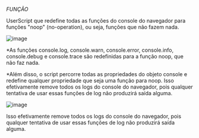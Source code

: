 *FUNÇÃO*

UserScript que redefine todas as funções do console do navegador para funções "noop" (no-operation), ou seja, funções que não fazem nada.

![image](https://github.com/user-attachments/assets/168b4989-1e86-4cef-acd1-07f8eac78c86)

*As funções console.log, console.warn, console.error, console.info, console.debug e console.trace são redefinidas para a função noop, que não faz nada.

*Além disso, o script percorre todas as propriedades do objeto console e redefine qualquer propriedade que seja uma função para noop.
Isso efetivamente remove todos os logs do console do navegador, pois qualquer tentativa de usar essas funções de log não produzirá saída alguma.

![image](https://github.com/user-attachments/assets/58d29f95-be52-417f-8c5b-ee745f3725cb)

Isso efetivamente remove todos os logs do console do navegador, pois qualquer tentativa de usar essas funções de log não produzirá saída alguma.
